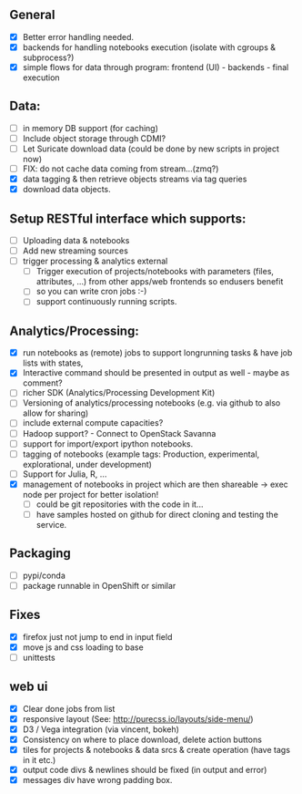## General
- [x] Better error handling needed.
- [x] backends for handling notebooks execution (isolate with cgroups & subprocess?)
- [x] simple flows for data through program: frontend (UI) - backends - final execution

## Data:
- [ ] in memory DB support (for caching)
- [ ] Include object storage through CDMI?
- [ ] Let Suricate download data (could be done by new scripts in project now)
- [ ] FIX: do not cache data coming from stream...(zmq?)
- [x] data tagging & then retrieve objects streams via tag queries
- [x] download data objects.

## Setup RESTful interface which supports:
- [ ] Uploading data & notebooks
- [ ] Add new streaming sources
- [ ] trigger processing & analytics external
   - [ ] Trigger execution of projects/notebooks with parameters (files, attributes, ...) from other apps/web frontends so endusers benefit
   - [ ] so you can write cron jobs :-)
   - [ ] support continuously running scripts.

## Analytics/Processing:
- [x] run notebooks as (remote) jobs to support longrunning tasks & have job lists with states,
- [x] Interactive command should be presented in output as well - maybe as comment?
- [ ] richer SDK (Analytics/Processing Development Kit)
- [ ] Versioning of analytics/processing notebooks (e.g. via github to also allow for sharing)
- [ ] include external compute capacities?
- [ ] Hadoop support? - Connect to OpenStack Savanna
- [ ] support for import/export ipython notebooks.
- [ ] tagging of notebooks (example tags: Production, experimental, explorational, under development)
- [ ] Support for Julia, R, ...
- [x] management of notebooks in project which are then shareable -> exec node per project for better isolation!
    - [ ] could be git repositories with the code in it... 
    - [ ] have samples hosted on github for direct cloning and testing the service.

## Packaging
- [ ] pypi/conda
- [ ] package runnable in OpenShift or similar

## Fixes
- [x] firefox just not jump to end in input field
- [x] move js and css loading to base
- [ ] unittests

## web ui
- [x] Clear done jobs from list
- [x] responsive layout (See: http://purecss.io/layouts/side-menu/)
- [x] D3 / Vega integration (via vincent, bokeh)
- [x] Consistency on where to place download, delete action buttons
- [x] tiles for projects & notebooks & data srcs & create operation (have tags in it etc.)
- [x] output code divs & newlines should be fixed (in output and error)
- [x] messages div have wrong padding box.

